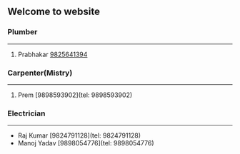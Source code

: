 ## Welcome to website

### Plumber
----
1. Prabhakar [9825641394](tel:9825641394)

### Carpenter(Mistry)
----
1. Prem [9898593902](tel: 9898593902)

### Electrician 
----
- Raj Kumar [9824791128](tel: 9824791128)
- Manoj Yadav [9898054776](tel: 9898054776)
